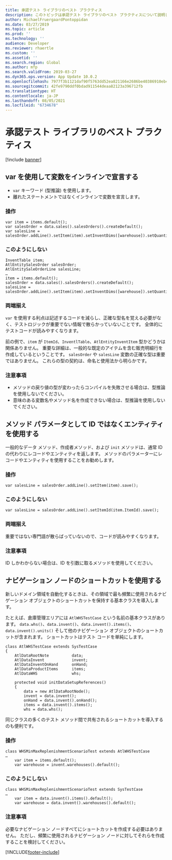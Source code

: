 ```yaml
---
title: 承認テスト ライブラリのベスト プラクティス
description: このトピックは承認テスト ライブラリのベスト プラクティスについて説明します。
author: MichaelFruergaardPontoppidan
ms.date: 03/27/2019
ms.topic: article
ms.prod: ''
ms.technology: ''
audience: Developer
ms.reviewer: rhaertle
ms.custom: ''
ms.assetid: ''
ms.search.region: Global
ms.author: mfp
ms.search.validFrom: 2019-03-27
ms.dyn365.ops.version: App Update 10.0.2
ms.openlocfilehash: 7977f3b1121daf90f5763dd52ea821166e2686be40386910eb482c29ffb93f9c
ms.sourcegitcommit: 42fe9790ddf0bdad911544deaa82123a396712fb
ms.translationtype: HT
ms.contentlocale: ja-JP
ms.lasthandoff: 08/05/2021
ms.locfileid: "6734678"
---
```

# <a name="best-practices-for-the-acceptance-test-library"></a>承認テスト ライブラリのベスト プラクティス

[!include [banner](../includes/banner.md)]

## <a name="use-var-and-declare-variables-inline"></a>var を使用して変数をインラインで宣言する

+ `var` キーワード (型推論) を使用します。
+ 離れたステートメントではなくインラインで変数を宣言します。

### <a name="do-this"></a>操作

```xpp
var item = items.default(); 
var salesOrder = data.sales().salesOrders().createDefault();
var salesLine = salesOrder.addLine().setItem(item).setInventDims([warehouse]).setQuantity(10).save();
```

### <a name="dont-do-this"></a>このようにしない

```xpp
InventTable item; 
AtlEntitySalesOrder salesOrder;
AtlEntitySaleOrderLine salesLine;
…
item = items.default(); 
salesOrder = data.sales().salesOrders().createDefault();
salesLine = salesOrder.addLine().setItem(item).setInventDims([warehouse]).setQuantity(10).save();
```

### <a name="justification"></a>両端揃え

`var` を使用する利点は記述するコードを減らし、正確な型名を覚える必要がなく、テストロジックが重要でない情報で散らかっていないことです。 全体的にテストコードが読みやすくなります。

前の例で、`item` が `ItemId`、`InventlTable`、`AtlEntityInventItem` 型かどうかは関係ありません。 重要な詳細は、一般的な既定のアイテムを含む販売明細行を作成しているということです。 `salesOrder` や `salesLine` 変数の正確な型は重要ではありません。 これらの型の契約は、命名と使用法から明らかです。

### <a name="considerations"></a>注意事項

- メソッドの戻り値の型が変わったらコンパイルを失敗させる場合は、型推論を使用しないでください。
- 意味のある変数名やメソッド名を作成できない場合は、型推論を使用しないでください。

## <a name="use-entities-instead-of-ids-as-method-parameters"></a>メソッド パラメータとして ID ではなくエンティティを使用する

一般的なデータ メソッド、作成者メソッド、および `init` メソッドは、通常 ID の代わりにレコードやエンティティを返します。 メソッドのパラメーターにレコードやエンティティを使用することをお勧めします。

### <a name="do-this"></a>操作

```xpp
var salesLine = salesOrder.addLine().setItem(item).save();
```

### <a name="dont-do-this"></a>このようにしない

```xpp
var salesLine = salesOrder.addLine().setItemId(item.ItemId).save();
```

### <a name="justification"></a>両端揃え

重要ではない専門語が散らばっていないので、コードが読みやすくなります。

### <a name="considerations"></a>注意事項

ID しかわからない場合は、ID を引数に取るメソッドを使用してください。

## <a name="use-navigation-node-shortcuts"></a>ナビゲーション ノードのショートカットを使用する

新しいドメイン領域を自動化するときは、その領域で最も頻繁に使用されるナビゲーション オブジェクトのショートカットを保持する基本クラスを導入します。

たとえば、倉庫管理エリアには `AtlWHSTestCase` という名前の基本クラスがあります。 `data.whs()`、`data.invent()`、`data.invent().items()`、`data.invent().units()` そして他のナビゲーション オブジェクトのショートカットが含まれます。 ショートカットはテスト コードを単純にします。

```xpp
class AtlWHSTestCase extends SysTestCase
{
    AtlDataRootNote          data;
    AtlDataInvent            invent;
    AtlDataInventOnHand      onHand;
    AtlDataProductItems      items;
    AtlDataWHS               whs;

    protected void initDataSetupReferences()
    {
        data = new AtlDataRootNode();
        invent = data.invent();
        onHand = data.invent().onHand();
        items = data.invent().items();
        whs = data.whs();
```

同じクラスの多くのテスト メソッド間で共有されるショートカットを導入するのも便利です。

### <a name="do-this"></a>操作

```xpp
class WHSMinMaxReplenishmentScenarioTest extends AtlWHSTestCase
…
    var item = items.default(); 
    var warehouse = invent.warehouses().default(); 
```

### <a name="dont-do-this"></a>このようにしない

```xpp
class WHSMinMaxReplenishmentScenarioTest extends SysTestCase
…
    var item = data.invent().items().default(); 
    var warehouse = data.invent().warehouses().default(); 
```

### <a name="considerations"></a>注意事項

必要なナビゲーション ノードすべてにショートカットを作成する必要はありません。 ただし、頻繁に使用されるナビゲーション ノードに対してそれらを作成することを検討してください。


[!INCLUDE[footer-include](../../../includes/footer-banner.md)]